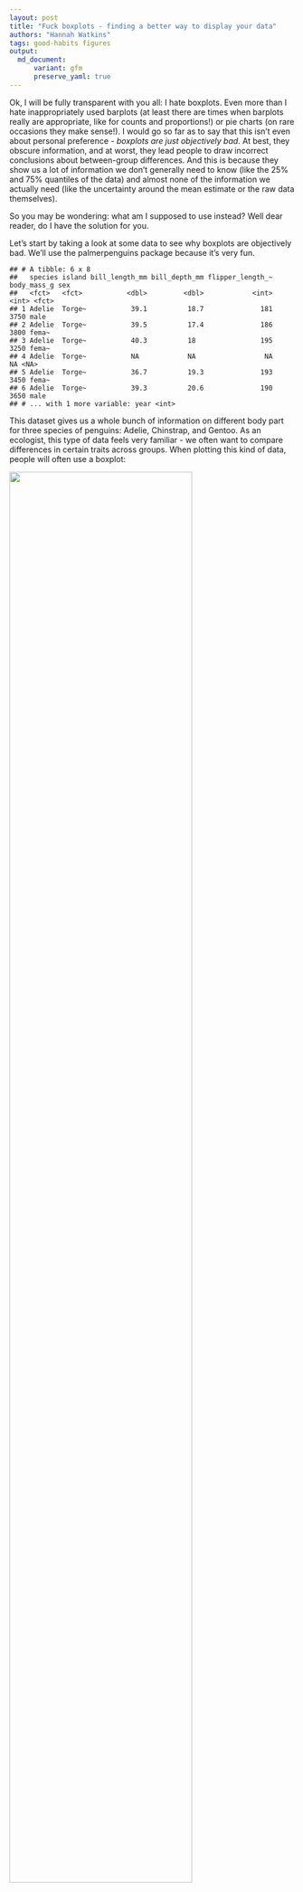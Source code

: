 ```yaml
---
layout: post
title: "Fuck boxplots - finding a better way to display your data"
authors: "Hannah Watkins"
tags: good-habits figures
output: 
  md_document:
      variant: gfm
      preserve_yaml: true
---
```


Ok, I will be fully transparent with you all: I hate boxplots. Even more
than I hate inappropriately used barplots (at least there are times when
barplots really are appropriate, like for counts and proportions!) or
pie charts (on rare occasions they make sense!). I would go so far as to
say that this isn’t even about personal preference - *boxplots are just
objectively bad*. At best, they obscure information, and at worst, they
lead people to draw incorrect conclusions about between-group
differences. And this is because they show us a lot of information we
don’t generally need to know (like the 25% and 75% quantiles of the
data) and almost none of the information we actually need (like the
uncertainty around the mean estimate or the raw data themselves).

So you may be wondering: what am I supposed to use instead? Well dear
reader, do I have the solution for you.

Let’s start by taking a look at some data to see why boxplots are
objectively bad. We’ll use the palmerpenguins package because it’s very
fun.

    ## # A tibble: 6 x 8
    ##   species island bill_length_mm bill_depth_mm flipper_length_~ body_mass_g sex  
    ##   <fct>   <fct>           <dbl>         <dbl>            <int>       <int> <fct>
    ## 1 Adelie  Torge~           39.1          18.7              181        3750 male 
    ## 2 Adelie  Torge~           39.5          17.4              186        3800 fema~
    ## 3 Adelie  Torge~           40.3          18                195        3250 fema~
    ## 4 Adelie  Torge~           NA            NA                 NA          NA <NA> 
    ## 5 Adelie  Torge~           36.7          19.3              193        3450 fema~
    ## 6 Adelie  Torge~           39.3          20.6              190        3650 male 
    ## # ... with 1 more variable: year <int>

This dataset gives us a whole bunch of information on different body
part for three species of penguins: Adelie, Chinstrap, and Gentoo. As an
ecologist, this type of data feels very familiar - we often want to
compare differences in certain traits across groups. When plotting this
kind of data, people will often use a boxplot:

<img src="/figures/fuck_boxplots/boxplot-1.png" width="80%" />

We might then look at that and think that Adelie penguins clearly have
much shorter bills than the other two species and that Chinstrap and
Gentoo penguins have pretty similar bill lengths since there is so much
overlap between the boxes. We can check that with a quick linear model
and post-hoc comparison:

``` r
mod1 <- lm(bill_length_mm ~ species, data = df)
#to look at pairwise contrasts between all three groups, we can run a post-hoc tukey test using the emmeans package
emm <- emmeans(mod1, pairwise ~ species)
emm$contrast
```

    ##  contrast           estimate    SE  df t.ratio p.value
    ##  Adelie - Chinstrap   -10.04 0.432 339 -23.232  <.0001
    ##  Adelie - Gentoo       -8.71 0.360 339 -24.237  <.0001
    ##  Chinstrap - Gentoo     1.33 0.447 339   2.971  0.0089
    ## 
    ## P value adjustment: tukey method for comparing a family of 3 estimates

Would you look at that: the boxplot lied to us! Our post-hoc analysis
tells us that even after correcting for multiple comparisons, there is
actually a significant difference in bill lengths between Chinstrap and
Gentoo penguins. In this case, the boxplot is actually obscuring our
ability to see what’s going on. And that’s not what we want - ideally,
when we present people with a figure, we want them to be able to take
away the main message from our analysis without having to even read our
results! So let’s give that to them.

In my (clearly not very humble) opinion, the best thing to present
people with is the mean (or median) and our confidence interval (CI)
around that estimate. This is far more helpful in allowing us to
determine whether groups are really different. Some folks use standard
error (SE) instead of confidence intervals around their estimates, and
while that’ll certainly pass peer review, to me it just seems like a
shady way of making results look significant (because SE is roughly half
of the CI). So let’s stick with the CI.

There are two ways I generally go about doing this. You can either
calculate these values manually or use a handy package like
[ggeffects](https://strengejacke.github.io/ggeffects/index.html) to
extract this info right away! If you are running just a simple linear
model with only one predictor, either way will work fine, but as you
move into more complicated generalized and/or mixed effects models, the
ggeffects method will be a little easier (and slightly more precise!).
Once you’ve calculated these values, you can plot them directly on top
of your raw data.

Here is how to do that manually:

``` r
#now we just need to make a second dataframe with the summary stats
sum_stats_manual <- df %>% 
  group_by(species) %>% #group_by() tells R that it should do everything that we 
  #tell it after this to each species separately
  #then we're going to calculate all the summary stats we're interested in,
  #including standard deviation (i.e., the spread of the data), standard error
  #(i.e., our uncertainty around the mean estimates), and the confidence 
  #intervals (i.e., another description of the uncertainty around the mean)
  summarize(mean_bill_length_mm = mean(bill_length_mm, na.rm=TRUE),
            sd_bill_length_mm = sd(bill_length_mm, na.rm=TRUE),
            n = n(),
            se_bill_length_mm = sd_bill_length_mm/sqrt(n),
            ci_bill_length_mm = 1.96 * se_bill_length_mm) %>%  
    #need to add the na.rm part here so R ignores the NAs when calculating mean 
    #and SD
  #then create a new column for the upper and lower edge of the errorbar for 
  #for each of the three types of error
  mutate(sd_lower = mean_bill_length_mm - sd_bill_length_mm, 
         sd_upper = mean_bill_length_mm + sd_bill_length_mm,
         se_lower = mean_bill_length_mm - se_bill_length_mm, 
         se_upper = mean_bill_length_mm + se_bill_length_mm,
         ci_lower = mean_bill_length_mm - ci_bill_length_mm, 
         ci_upper = mean_bill_length_mm + ci_bill_length_mm,) %>% 
  ungroup() #this tells R that if we do anything else to the dataframe, we don't
  #want it to separate by species anymore - always a good idea to use at the end
  #of a series of functions if you use group_by

#and we can take a look at that
sum_stats_manual
```

    ## # A tibble: 3 x 12
    ##   species   mean_bill_length_mm sd_bill_length_mm     n se_bill_length_mm
    ##   <fct>                   <dbl>             <dbl> <int>             <dbl>
    ## 1 Adelie                   38.8              2.66   152             0.216
    ## 2 Chinstrap                48.8              3.34    68             0.405
    ## 3 Gentoo                   47.5              3.08   124             0.277
    ## # ... with 7 more variables: ci_bill_length_mm <dbl>, sd_lower <dbl>,
    ## #   sd_upper <dbl>, se_lower <dbl>, se_upper <dbl>, ci_lower <dbl>,
    ## #   ci_upper <dbl>

And here’s how to do that with the ggpredict function from the ggeffects
package:

``` r
sum_stats_gg <- ggpredict(mod1, terms = "species") %>% 
  #and then we'll just rename one of the columns so it's easier to plot
  dplyr::rename(species = x,
                mean_bill_length_mm = predicted) %>% 
  #you don't have to run this line, but it just removes some of the weird attributes, which makes the table easier to read in this markdown document
  as_tibble()
sum_stats_gg
```

    ## # A tibble: 3 x 6
    ##   species   mean_bill_length_mm std.error conf.low conf.high group
    ##   <fct>                   <dbl>     <dbl>    <dbl>     <dbl> <fct>
    ## 1 Adelie                   38.8     0.241     38.3      39.3 1    
    ## 2 Chinstrap                48.8     0.359     48.1      49.5 1    
    ## 3 Gentoo                   47.5     0.267     47.0      48.0 1

Whichever way you end up using, you can then plot these means and
confidence intervals instead of the boxplot:

``` r
penguin_plot <- ggplot() +
  geom_point(data = sum_stats_gg, #set a different dataframe for this layer
             aes(x = species, y = mean_bill_length_mm),
             size = 4) +
  geom_errorbar(data = sum_stats_gg, #set a different dataframe for this layer
                aes(x = species,
                    y = mean_bill_length_mm,
                    #and you can decide which type of error to show here
                    #I think CIs are always better because that's what we 
                    #actually use to assess significance
                    #although keep in mind that if you're comparing more than 
                    #two levels, our post hoc tests (like Tukey) make an 
                    #additional correction for significance that you don't see
                    #in this plot
                    #you can check out the emmeans package for more info on that
                    #type of correction
                    ymin = conf.low,
                    ymax = conf.high),
                width = 0.2,
                size = 1.2) +
  theme_classic() #clean it up a bit
penguin_plot
```

<img src="/figures/fuck_boxplots/plot final-1.png" width="80%" />

And now we can see the significant differences more clearly! The only
important thing we’re missing from the original boxplot is some measure
of the spread of the data. And in my experience, the best way to show
that is by actually just plotting the raw data! This can be a little
overwhelming with large data sets, but with the appropriate use of
transparency and jittering, this can be a lot more powerful than a
boxplot - especially if the data aren’t normally distributed.

``` r
penguin_plot +
  geom_jitter(data = df, aes (x = species, y = bill_length_mm),
              alpha = 0.2, height=0)
```

    ## Warning: Removed 2 rows containing missing values (geom_point).

<img src="/figures/fuck_boxplots/final-1.png" width="80%" />

Et voila! Go forth and rid the world of boxplots!

